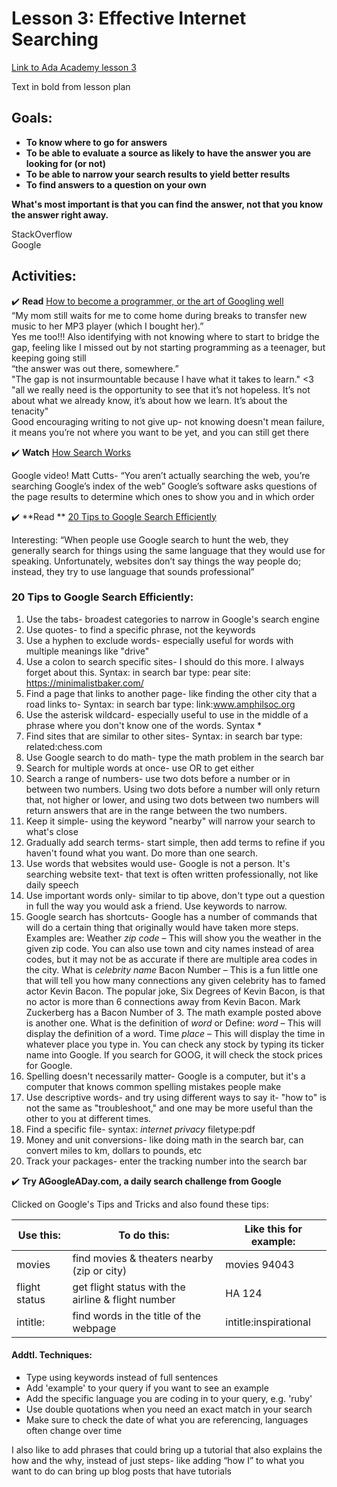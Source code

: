 # Lesson 3: Effective Internet Searching

[Link to Ada Academy lesson 3](https://github.com/Ada-Developers-Academy/jump-start/tree/master/preparing-to-code/internet-searching)

Text in bold from lesson plan 

## Goals:
* **To know where to go for answers**  
* **To be able to evaluate a source as likely to have the answer you are looking for (or not)**  
* **To be able to narrow your search results to yield better results**  
* **To find answers to a question on your own**  

**What's most important is that you can find the answer, not that you know the answer right away.**

StackOverflow  
Google

## Activities:
:heavy_check_mark: **Read** [How to become a programmer, or the art of Googling well](https://okepi.wordpress.com/2014/08/21/how-to-become-a-programmer-or-the-art-of-googling-well/)  
“My mom still waits for me to come home during breaks to transfer new music to her MP3 player (which I bought her).”  
Yes me too!!! Also identifying with not knowing where to start to bridge the gap, feeling like I missed out by not starting programming as a teenager, but keeping going still  
“the answer was out there, somewhere.”  
"The gap is not insurmountable because I have what it takes to learn." <3  
"all we really need is the opportunity to see that it’s not hopeless. It’s not about what we already know, it’s about how we learn. It’s about the tenacity"  
Good encouraging writing to not give up- not knowing doesn't mean failure, it means you’re not where you want to be yet, and you can still get there  

:heavy_check_mark: **Watch** [How Search Works](https://www.youtube.com/watch?v=BNHR6IQJGZs)
 
Google video! Matt Cutts- “You aren’t actually searching the web, you’re searching Google’s index of the web” Google’s software asks questions of the page results to determine which ones to show you and in which order  

:heavy_check_mark: **Read ** [20 Tips to Google Search Efficiently](http://www.lifehack.org/articles/technology/20-tips-use-google-search-efficiently.html)

Interesting: “When people use Google search to hunt the web, they generally search for things using the same language that they would use for speaking. Unfortunately, websites don’t say things the way people do; instead, they try to use language that sounds professional”  

### 20 Tips to Google Search Efficiently:
1. Use the tabs- broadest categories to narrow in Google's search engine
2. Use quotes- to find a specific phrase, not the keywords
3. Use a hyphen to exclude words- especially useful for words with multiple meanings like "drive"
4. Use a colon to search specific sites- I should do this more. I always forget about this. Syntax: in search bar type: pear site: https://minimalistbaker.com/  
5. Find a page that links to another page- like finding the other city that a road links to- Syntax: in search bar type: link:www.amphilsoc.org 
6. Use the asterisk wildcard- especially useful to use in the middle of a phrase where you don't know one of the words. Syntax  *  
7. Find sites that are similar to other sites- Syntax: in search bar type: related:chess.com 
8. Use Google search to do math- type the math problem in the search bar
9. Search for multiple words at once- use OR to get either
10. Search a range of numbers- use two dots before a number or in between two numbers. Using two dots before a number will only return that, not higher or lower, and using two dots between two numbers will return answers that are in the range between the two numbers.
11. Keep it simple- using the keyword "nearby" will narrow your search to what's close
12. Gradually add search terms- start simple, then add terms to refine if you haven't found what you want. Do more than one search.
13. Use words that websites would use- Google is not a person. It's searching website text- that text is often written professionally, not like daily speech
14. Use important words only- similar to tip above, don't type out a question in full the way you would ask a friend. Use keywords to narrow. 
15. Google search has shortcuts- Google has a number of commands that will do a certain thing that originally would have taken more steps. Examples are: 
Weather *zip code* – This will show you the weather in the given zip code. You can also use town and city names instead of area codes, but it may not be as accurate if there are multiple area codes in the city. 
What is *celebrity name* Bacon Number – This is a fun little one that will tell you how many connections any given celebrity has to famed actor Kevin Bacon. The popular joke, Six Degrees of Kevin Bacon, is that no actor is more than 6 connections away from Kevin Bacon. Mark Zuckerberg has a Bacon Number of 3. 
The math example posted above is another one. 
What is the definition of *word* or Define: *word* – This will display the definition of a word. 
Time *place* – This will display the time in whatever place you type in. 
You can check any stock by typing its ticker name into Google. If you search for GOOG, it will check the stock prices for Google. 
16. Spelling doesn't necessarily matter- Google is a computer, but it's a computer that knows common spelling mistakes people make
17. Use descriptive words- and try using different ways to say it- "how to" is not the same as "troubleshoot," and one may be more useful than the other to you at different times.
18. Find a specific file- syntax: *internet privacy* filetype:pdf
19. Money and unit conversions- like doing math in the search bar, can convert miles to km, dollars to pounds, etc
20. Track your packages- enter the tracking number into the search bar

:heavy_check_mark: **Try AGoogleADay.com, a daily search challenge from Google**

Clicked on Google's Tips and Tricks and also found these tips:

| Use this:                | To do this:           | Like this for example:
|--------------------|---------------------| --------------------
| movies 	  | find movies & theaters nearby (zip or city)	  | movies 94043
| flight status  | 	 get flight status with the airline & flight number	  | HA 124
| intitle:		  | find words in the title of the webpage		  | intitle:inspirational

#### Addtl. Techniques:
* Type using keywords instead of full sentences  
* Add 'example' to your query if you want to see an example  
* Add the specific language you are coding in to your query, e.g. 'ruby'  
* Use double quotations when you need an exact match in your search  
* Make sure to check the date of what you are referencing, languages often change over time  

I also like to add phrases that could bring up a tutorial that also explains the how and the why, instead of just steps- like adding “how I” to what you want to do can bring up blog posts that have tutorials
